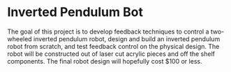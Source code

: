 # Inverted Pendulum Bot

The goal of this project is to develop feedback techniques to control a two-wheeled inverted pendulum robot, design and build an inverted pendulum robot from scratch, and test feedback control on the physical design. The robot will be constructed out of laser cut acrylic pieces and off the shelf components. The final robot design will hopefully cost $100 or less.
